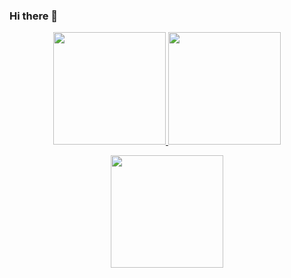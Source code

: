 ### Hi there 👋

<!--
**rocoide/rocoide** is a ✨ _special_ ✨ repository because its `README.md` (this file) appears on your GitHub profile.

Here are some ideas to get you started:

- 🔭 I’m currently working on ...
- 🌱 I’m currently learning ...
- 👯 I’m looking to collaborate on ...
- 🤔 I’m looking for help with ...
- 💬 Ask me about ...
- 📫 How to reach me: ...
- 😄 Pronouns: ...
- ⚡ Fun fact: ...
-->




<!--### ⚙️ &nbsp;GitHub Analytics -->
<p align="center">
    <!-- Enlace deshabilitado -->
    <a href="#" disabled>
        <img height="180em" src="https://github-readme-stats-eight-theta.vercel.app/api?username=rocoide&show_icons=true&theme=algolia&include_all_commits=true&count_private=true"/>
        <img height="180em" src="https://github-readme-stats-eight-theta.vercel.app/api/top-langs/?username=rocoide&layout=compact&langs_count=8&theme=algolia"/>
    </a>
</p>

<!--### gift -->
<p align="center">
    <!-- Enlace deshabilitado -->
    <a href="#" disabled>
        <img align="center" height="180em" src="https://i.pinimg.com/originals/2a/cf/48/2acf48725aa805887ed63e9fcf75c5de.gif"/>
    </a>
</p>


